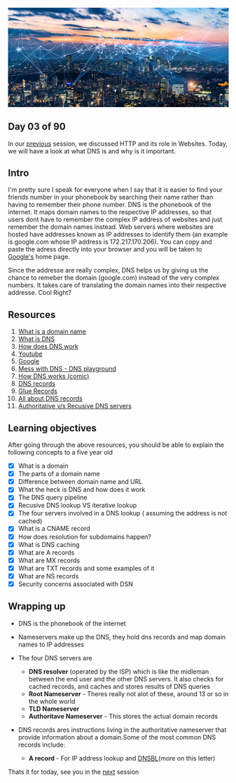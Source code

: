 ![Internet](../avatar.jpg)

## Day 03 of 90 
In our [previous](../day02) session, we discussed HTTP and its  role in Websites. Today, we will have a look at what DNS is and why is it important. 

## Intro
I'm pretty sure I speak for everyone when I say that it is easier to find your friends number in your phonebook by searching their name rather than having to remember their phone number. DNS is the phonebook of the internet. It maps domain names to the respective IP addresses, so that users dont have to remember the complex IP address of websites and just remember the domain names instead.  Web servers where websites are hosted have addresses known as IP addresses to identify them (an example is google.com  whose IP address is 172.217.170.206). You can copy and paste the adress directly into your browser and you will be taken to [Google's](https://google.com) home page.

 Since the addresse are really complex, DNS helps us by giving us the chance to remeber the domain (google.com) instead of the  very complex numbers. It takes care of translating the domain names into their respective addresse. Cool Right?

 ## Resources 
 
 1. [What is a domain name](https://www.cloudflare.com/en-gb/learning/dns/glossary/what-is-a-domain-name/)
 2. [What is DNS](https://www.cloudflare.com/en-gb/learning/dns/what-is-dns/)
 3. [How does DNS work](https://www.youtube.com/watch?v=Y4cRx19nhJk)
 4. [Youtube](https://www.youtube.com/results?search_query=how+DNS+works)
 5. [Google](https://www.google.com/search?q=how+DNS+works)
 6. [Mess with DNS - DNS playground](https://messwithdns.net/)
 7. [How DNS works (comic)](https://howdns.works/ep1/)
 8. [DNS records](https://www.youtube.com/watch?v=7lxgpKh_fRY)
 9. [Glue Records](https://www.youtube.com/watch?v=e48AyJOA9W8)
 10. [All about DNS records](https://www.youtube.com/watch?v=YV5tkQYcvfg)
 11. [Authoritative v/s Recusive DNS servers](https://umbrella.cisco.com/blog/what-is-the-difference-between-authoritative-and-recursive-dns-nameservers)

 ## Learning objectives
 After going through the above resources, you should be able to explain the following concepts to a five year old

 * [X] What is a domain
 * [X] The parts of a domain name
 * [X] Difference between domain name and URL
 * [X] What the heck is DNS and how does it work
 * [X] The DNS query pipeline
 * [X] Recusive DNS lookup VS iterative lookup
 * [X] The four servers involved in a DNS lookup ( assuming the address is not cached)
 * [X] What is a CNAME record
 * [X] How does  resolution for subdomains happen?
 * [X] What is DNS caching 
 * [X] What are A records
 * [X] What are MX records 
 * [X] What are TXT records and some examples of it
 * [X] What are NS records
 * [X] Security concerns associated with DSN

 ## Wrapping up
 - DNS is the phonebook of the internet
 - Nameservers make up the DNS, they hold dns records and map domain names to IP addresses
 - The four DNS servers are 
    - __DNS resolver__  (operated by the ISP) which is like the midleman between the end user and the other DNS servers. It also checks for cached records, and caches and stores results of DNS queries 
    - __Root Nameserver__ - Theres really not alot of these, around 13 or so in the whole world
    - __TLD Nameserver__ 
    - __Authoritave Nameserver__ - This stores the actual domain records
- DNS records ares instructions living in the authoritative nameserver that  provide information about a domain.Some of the most common DNS records include: 

    - __A record__ - For IP address lookup and [DNSBL](https://www.google.com/search?q=dnsbl)(more on this letter)


Thats it for today, see you in the [next](../day04) session